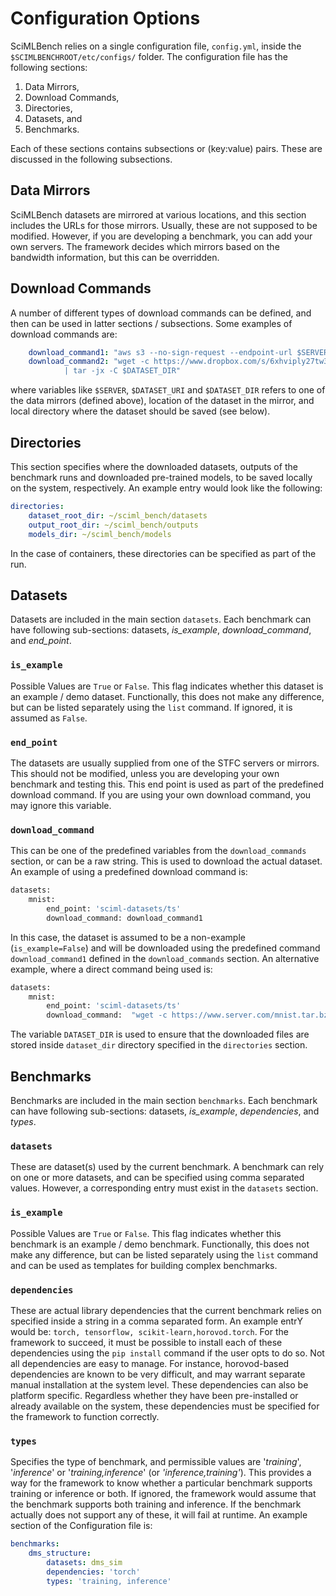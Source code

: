 # Configuration Options 

SciMLBench relies on a single configuration file, `config.yml`, inside the `$SCIMLBENCHROOT/etc/configs/` folder. The configuration file has the following sections:

1. Data Mirrors, 
2. Download Commands, 
3. Directories, 
4. Datasets, and 
5. Benchmarks.

Each of these sections contains subsections or (key:value) pairs.  These are discussed in the following subsections.

## Data Mirrors

SciMLBench datasets are mirrored at various locations, and this section includes the URLs for those mirrors. Usually, these are not supposed to be modified. However, if you are developing a benchmark, you can add your own servers. The framework decides which mirrors based on the bandwidth information, but this can be overridden. 

## Download Commands

A number of different types of download commands can be defined, and then can be used in latter sections / subsections. Some examples of download commands are: 

```yaml
    download_command1: "aws s3 --no-sign-request --endpoint-url $SERVER sync $DATASET_URI $DATASET_DIR"
    download_command2: "wget -c https://www.dropbox.com/s/6xhviply27tw3yu/mnist.tar.bz2 -O -
            | tar -jx -C $DATASET_DIR"
```

where variables like `$SERVER`, `$DATASET_URI` and `$DATASET_DIR` refers to one of the data mirrors (defined above), location of the dataset in the mirror, and local directory where the dataset should be saved (see below). 


## Directories 

This section specifies where the downloaded datasets, outputs of the benchmark runs and downloaded pre-trained models, to be saved locally on the system, respectively.  An example entry would look like the following:

```yaml
directories:
    dataset_root_dir: ~/sciml_bench/datasets
    output_root_dir: ~/sciml_bench/outputs
    models_dir: ~/sciml_bench/models
```
In the case of containers, these directories can be specified as part of the run. 

## Datasets 

Datasets are included in the main section `datasets`. Each benchmark can have following sub-sections: datasets, *is_example*, *download_command*, and *end_point*.

### `is_example`
Possible Values are `True` or `False`. This flag indicates whether this dataset is an example / demo dataset. Functionally, this does not make any  difference, but can be listed separately using the `list` command. If ignored, it is assumed as `False`.

### `end_point`

The datasets are usually supplied from one of the STFC servers or mirrors. This should not be modified, unless you are developing your own benchmark and testing this. This end point is used as part of the predefined download command. If you are using your own download command, you may ignore this variable. 

### `download_command`

This can be one of the predefined variables from the `download_commands` section, or can be a raw string. This is used to download the actual dataset. An example of using a predefined download command is:


```sh
datasets: 
    mnist:
        end_point: 'sciml-datasets/ts'
        download_command: download_command1
```

In this case, the dataset is assumed to be a non-example (`is_example=False`) and will be downloaded using the predefined command `download_command1` defined in the `download_commands` section. An alternative example, where a direct command being used is:

```sh
datasets: 
    mnist:
        end_point: 'sciml-datasets/ts'
        download_command:  "wget -c https://www.server.com/mnist.tar.bz2 -O - | tar -jx -C DATASET_DIR"
```

The variable `DATASET_DIR` is used to ensure that the downloaded files are stored inside `dataset_dir` directory specified in the `directories` section.


## Benchmarks 

Benchmarks are included in the main section `benchmarks`. Each benchmark can have following sub-sections: datasets, *is_example*, *dependencies*, and *types*.

### `datasets`
These are dataset(s) used by the current benchmark. A benchmark can rely on one or more datasets, and can be specified using comma separated values. However, a corresponding entry must exist in the `datasets` section.

### `is_example`
Possible Values are `True` or `False`. This flag indicates whether this benchmark is an example / demo benchmark. Functionally, this does not make any  difference, but can be listed separately using the `list` command and can be used as templates for building complex benchmarks. 

### `dependencies`
These are actual library dependencies that the current benchmark relies on specified inside a string in a comma separated form. An example entrY would be: `torch, tensorflow, scikit-learn,horovod.torch`. For the framework to succeed, it must be possible to install each of these dependencies using the `pip install` command if the user opts to do so. Not all dependencies are easy to manage. For instance, horovod-based dependencies are known to be very difficult, and may warrant separate manual installation at the system level. These dependencies can also be platform specific. Regardless whether they have been pre-installed or already available on the system, these dependencies must be specified for the framework to function correctly.


### `types`
Specifies the type of benchmark, and permissible values are '*training*', '*inference*' or '*training,inference*' (or *'inference,training'*). This provides a way for the framework to know whether a particular benchmark supports training or inference or both. If ignored, the framework would assume that the benchmark supports both training and inference. If the benchmark actually does not support any of these, it will fail at runtime. An example section of the Configuration file is:

```yaml
benchmarks:
    dms_structure:
        datasets: dms_sim
        dependencies: 'torch'
        types: 'training, inference'
```





